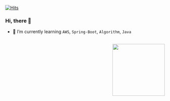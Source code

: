 
[![Hits](https://hits.seeyoufarm.com/api/count/incr/badge.svg?url=https%3A%2F%2Fgithub.com%2Fkakjzi&count_bg=%23F8B703&title_bg=%23968A0F&icon=&icon_color=%23E7E7E7&title=hits&edge_flat=false)](https://hits.seeyoufarm.com)
<!-- [![Instagram Badge](https://img.shields.io/badge/Instagram-9c38d1?style=flat&logo=Instagram&logoColor=white)](https://www.instagram.com/xuzzang_) -->

 
 

### Hi, there 🙌

- 🌱 I’m currently learning `AWS`, `Spring-Boot`, `Algorithm`, `Java`

<br>

<img align='right' src="https://github-readme-stats.vercel.app/api?username=kakjzi" height="165">



<!--[![Solved.ac Profile](http://mazassumnida.wtf/api/v2/generate_badge?boj=wldn1728)](https://solved.ac/wldn1728/)-->
